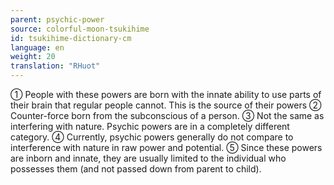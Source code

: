 ```yaml
---
parent: psychic-power
source: colorful-moon-tsukihime
id: tsukihime-dictionary-cm
language: en
weight: 20
translation: "RHuot"
---
```


① People with these powers are born with the innate ability to use parts of their brain that regular people cannot. This is the source of their powers
② Counter-force born from the subconscious of a person.
③ Not the same as interfering with nature. Psychic powers are in a completely different category.
④ Currently, psychic powers generally do not compare to interference with nature in raw power and potential.
⑤ Since these powers are inborn and innate, they are usually limited to the individual who possesses them (and not passed down from parent to child).
